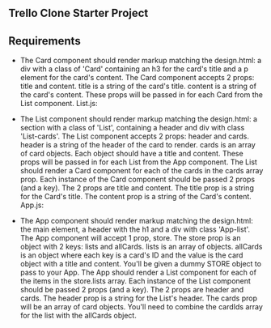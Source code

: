 ## Trello Clone Starter Project

## Requirements

- The Card component should render markup matching the design.html: a div with a class of 'Card' containing an h3 for the card's title and a p element for the card's content.
The Card component accepts 2 props: title and content.
title is a string of the card's title.
content is a string of the card's content.
These props will be passed in for each Card from the List component.
List.js:

- The List component should render markup matching the design.html: a section with a class of 'List', containing a header and div with class 'List-cards'.
The List component accepts 2 props: header and cards.
header is a string of the header of the card to render.
cards is an array of card objects. Each object should have a title and content.
These props will be passed in for each List from the App component.
The List should render a Card component for each of the cards in the cards array prop.
Each instance of the Card component should be passed 2 props (and a key). The 2 props are title and content.
The title prop is a string for the Card's title.
The content prop is a string of the Card's content.
App.js:

- The App component should render markup matching the design.html: the main element, a header with the h1 and a div with class 'App-list'.
The App component will accept 1 prop, store.
The store prop is an object with 2 keys: lists and allCards.
lists is an array of objects.
allCards is an object where each key is a card's ID and the value is the card object with a title and content.
You'll be given a dummy STORE object to pass to your App.
The App should render a List component for each of the items in the store.lists array.
Each instance of the List component should be passed 2 props (and a key). The 2 props are header and cards.
The header prop is a string for the List's header.
The cards prop will be an array of card objects.
You'll need to combine the cardIds array for the list with the allCards object.